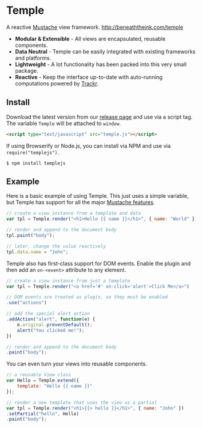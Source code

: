 # Temple

A reactive [Mustache](http://mustache.github.io/) view framework. <http://beneaththeink.com/temple>

* __Modular & Extensible__ - All views are encapsulated, reusable components.
* __Data Neutral__ - Temple can be easily integrated with existing frameworks and platforms.
* __Lightweight__ - A lot functionality has been packed into this very small package.
* __Reactive__ - Keep the interface up-to-date with auto-running computations powered by [Trackr](https://github.com/beneaththeink/trackr).

## Install

Download the latest version from our [release page](https://github.com/BeneathTheInk/Temple/releases) and use via a script tag. The variable `Temple` will be attached to `window`.

```html
<script type="text/javascript" src="temple.js"></script>
```

If using Browserify or Node.js, you can install via NPM and use via `require("templejs")`.

```shell
$ npm install templejs
```

## Example

Here is a basic example of using Temple. This just uses a simple variable, but Temple has support for all the major [Mustache features](http://mustache.github.io/mustache.5.html).

```javascript
// create a view instance from a template and data
var tpl = Temple.render("<h1>Hello {{ name }}</h1>", { name: "World" });

// render and append to the document body
tpl.paint("body");

// later, change the value reactively
tpl.data.name = "John";
```

Temple also has first-class support for DOM events. Enable the plugin and then add an `on-<event>` attribute to any element.

```javascript
// create a view instance from just a template
var tpl = Temple.render("<a href='#' on-click='alert'>Click Me</a>")

// DOM events are treated as plugin, so they must be enabled
.use("actions")

// add the special alert action
.addAction("alert", function(e) {
    e.original.preventDefault();
    alert("You clicked me!");
})

// render and append to the document body
.paint("body");
```

You can even turn your views into reusable components.

```javascript
// a reusable View class
var Hello = Temple.extend({
    template: "Hello {{ name }}"
});

// render a new template that uses the view as a partial
var tpl = Temple.render("<h1>{{> hello }}</h1>", { name: "John" })
.setPartial("hello", Hello)
.paint("body");
```